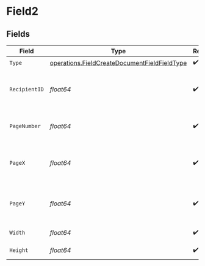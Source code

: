 # Field2


## Fields

| Field                                                                                                        | Type                                                                                                         | Required                                                                                                     | Description                                                                                                  |
| ------------------------------------------------------------------------------------------------------------ | ------------------------------------------------------------------------------------------------------------ | ------------------------------------------------------------------------------------------------------------ | ------------------------------------------------------------------------------------------------------------ |
| `Type`                                                                                                       | [operations.FieldCreateDocumentFieldFieldType](../../models/operations/fieldcreatedocumentfieldfieldtype.md) | :heavy_check_mark:                                                                                           | N/A                                                                                                          |
| `RecipientID`                                                                                                | *float64*                                                                                                    | :heavy_check_mark:                                                                                           | The ID of the recipient to create the field for.                                                             |
| `PageNumber`                                                                                                 | *float64*                                                                                                    | :heavy_check_mark:                                                                                           | The page number the field will be on.                                                                        |
| `PageX`                                                                                                      | *float64*                                                                                                    | :heavy_check_mark:                                                                                           | The X coordinate of where the field will be placed.                                                          |
| `PageY`                                                                                                      | *float64*                                                                                                    | :heavy_check_mark:                                                                                           | The Y coordinate of where the field will be placed.                                                          |
| `Width`                                                                                                      | *float64*                                                                                                    | :heavy_check_mark:                                                                                           | The width of the field.                                                                                      |
| `Height`                                                                                                     | *float64*                                                                                                    | :heavy_check_mark:                                                                                           | The height of the field.                                                                                     |